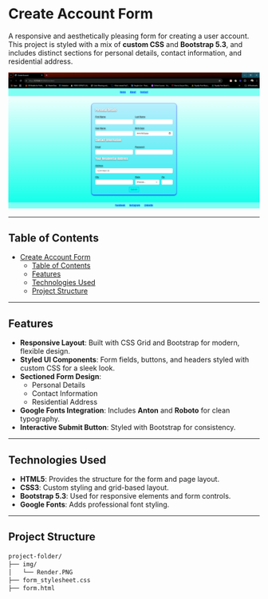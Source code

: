 # Create Account Form

A responsive and aesthetically pleasing form for creating a user account. This project is styled with a mix of **custom CSS** and **Bootstrap 5.3**, and includes distinct sections for personal details, contact information, and residential address.

![Rendered Form](img/Render.PNG)

---

## Table of Contents
- [Create Account Form](#create-account-form)
  - [Table of Contents](#table-of-contents)
  - [Features](#features)
  - [Technologies Used](#technologies-used)
  - [Project Structure](#project-structure)

---

## Features
- **Responsive Layout**: Built with CSS Grid and Bootstrap for modern, flexible design.
- **Styled UI Components**: Form fields, buttons, and headers styled with custom CSS for a sleek look.
- **Sectioned Form Design**:
  - Personal Details
  - Contact Information
  - Residential Address
- **Google Fonts Integration**: Includes **Anton** and **Roboto** for clean typography.
- **Interactive Submit Button**: Styled with Bootstrap for consistency.

---

## Technologies Used
- **HTML5**: Provides the structure for the form and page layout.
- **CSS3**: Custom styling and grid-based layout.
- **Bootstrap 5.3**: Used for responsive elements and form controls.
- **Google Fonts**: Adds professional font styling.

---

## Project Structure
```
project-folder/
├── img/
│   └── Render.PNG
├── form_stylesheet.css
├── form.html
```